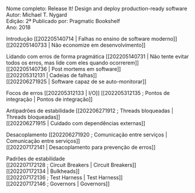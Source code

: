 Nome completo: Release It! Design and deploy production-ready software  
Autor: Michael T. Nygard  
Edição: 2ª
Publicado por: Pragmatic Bookshelf  
Ano: 2018  

Introdução
[[202205140714 | Falhas no ensino de software moderno]]
[[202205140733 | Não economize em desenvolvimento]]  

Lidando com erros de forma pragmática
[[202205140731 | Não tente evitar todos os erros, mas lide com eles quando ocorrerem]]  
[[202205140736 | Post mortems em software]]  
[[202205312131 | Cadeias de falhas]]   
[[202206271925 | Software capaz de se auto-monitorar]]  

Focos de erros
[[202205312133 | I/O]]
[[202205312135 ; Pontos de integração | Pontos de integração]]

Antipadrões de estabilidade
[[202206271912 ; Threads bloqueadas | Threads bloqueadas]]  
[[202206271915 | Cuidado com dependências externas]]  

Desacoplamento
[[202206271920 ; Comunicação entre serviços | Comunicação entre serviços]]  
[[202207172141 | Desacoplamento para prevenção de erros]]  

Padrões de estabilidade  
[[202207172128 ; Circuit Breakers | Circuit Breakers]]  
[[202207172134 | Bulkheads]]  
[[202207172136 ; Test Harness | Test Harness]]  
[[202207172146 ; Governors | Governors]]
